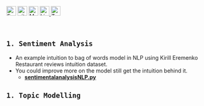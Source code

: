 <p aligne = "center">
<a href="https://kuta-ndze.github.io/" target="_blank" rel="noopener noreferrer"><img alt="Eample Portfolio URL" src="https://img.shields.io/badge/Portfolio-%23000000.svg?style=for-the-badge&logo=firefox&logoColor=#FF7139" height="25"></a> 
<a href="https://github.com/kuta-ndze"><img alt="github URL" src="https://img.shields.io/badge/github-%23121011.svg?style=for-the-badge&logo=github&logoColor=white" height="25"></a>
<a href="mailto:kutaceldrick880@gmail.com"><img alt="Mailto" src="https://img.shields.io/badge/Email-D14836?style=for-the-badge&logo=gmail&logoColor=white" height="25"></a>
<a href="https://www.linkedin.com/in/kuta-n-celdrick-b808ba169/" target="_blank" rel="noopener noreferrer"><img alt="Linkedin URL" src="https://img.shields.io/badge/linkedin-%230077B5.svg?style=for-the-badge&logo=linkedin&logoColor=white" height="25">
<a href="https://twitter.com/kutandze" target="_blank" rel="noopener noreferrer"><img alt="Twitter URL" src="https://img.shields.io/badge/Twitter-%231DA1F2.svg?style=for-the-badge&logo=Twitter&logoColor=white" height="25"></a></p><br>

## `1. Sentiment Analysis`

- An example intuition to bag of words model in NLP using Kirill Eremenko Restaurant reviews intuition dataset.
- You could improve more on the model still get the intuition behind it.
  - [**sentimentalanalysisNLP.py**](https://github.com/kuta-ndze/NLP-bag-of-words/blob/main/SentimentanalysisNLP.py)

## `1. Topic Modelling`
